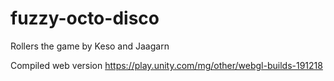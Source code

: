 # fuzzy-octo-disco
Rollers the game 
by
Keso and Jaagarn

Compiled web version https://play.unity.com/mg/other/webgl-builds-191218
